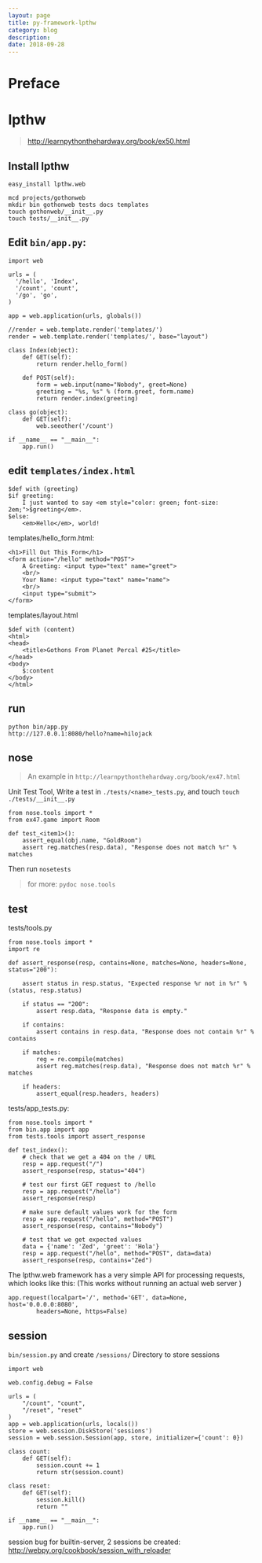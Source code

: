 ```yaml
---
layout: page
title: py-framework-lpthw
category: blog
description: 
date: 2018-09-28
---
```

# Preface

# lpthw
> http://learnpythonthehardway.org/book/ex50.html

## Install lpthw

	easy_install lpthw.web

	mcd projects/gothonweb
	mkdir bin gothonweb tests docs templates
	touch gothonweb/__init__.py
	touch tests/__init__.py

## Edit `bin/app.py`:

	import web

	urls = (
	  '/hello', 'Index',
	  '/count', 'count',
	  '/go', 'go',
	)

	app = web.application(urls, globals())

	//render = web.template.render('templates/')
	render = web.template.render('templates/', base="layout")

	class Index(object):
		def GET(self):
			return render.hello_form()

		def POST(self):
			form = web.input(name="Nobody", greet=None)
			greeting = "%s, %s" % (form.greet, form.name)
			return render.index(greeting)

	class go(object):
		def GET(self):
			web.seeother('/count')

	if __name__ == "__main__":
		app.run()

## edit `templates/index.html`

	$def with (greeting)
	$if greeting:
		I just wanted to say <em style="color: green; font-size: 2em;">$greeting</em>.
	$else:
		<em>Hello</em>, world!

templates/hello_form.html:

	<h1>Fill Out This Form</h1>
	<form action="/hello" method="POST">
		A Greeting: <input type="text" name="greet">
		<br/>
		Your Name: <input type="text" name="name">
		<br/>
		<input type="submit">
	</form>

templates/layout.html

	$def with (content)
	<html>
	<head>
		<title>Gothons From Planet Percal #25</title>
	</head>
	<body>
		$:content
	</body>
	</html>

## run

	python bin/app.py
	http://127.0.0.1:8080/hello?name=hilojack

## nose
> An example in `http://learnpythonthehardway.org/book/ex47.html`

Unit Test Tool, Write a test in `./tests/<name>_tests.py`, and touch `touch ./tests/__init__.py`


	from nose.tools import *
	from ex47.game import Room

	def test_<item1>():
		assert_equal(obj.name, "GoldRoom")
		assert reg.matches(resp.data), "Response does not match %r" % matches

Then run `nosetests`

> for more: `pydoc nose.tools`

## test
tests/tools.py

	from nose.tools import *
	import re

	def assert_response(resp, contains=None, matches=None, headers=None, status="200"):

		assert status in resp.status, "Expected response %r not in %r" % (status, resp.status)

		if status == "200":
			assert resp.data, "Response data is empty."

		if contains:
			assert contains in resp.data, "Response does not contain %r" % contains

		if matches:
			reg = re.compile(matches)
			assert reg.matches(resp.data), "Response does not match %r" % matches

		if headers:
			assert_equal(resp.headers, headers)

tests/app_tests.py:

	from nose.tools import *
	from bin.app import app
	from tests.tools import assert_response

	def test_index():
		# check that we get a 404 on the / URL
		resp = app.request("/")
		assert_response(resp, status="404")

		# test our first GET request to /hello
		resp = app.request("/hello")
		assert_response(resp)

		# make sure default values work for the form
		resp = app.request("/hello", method="POST")
		assert_response(resp, contains="Nobody")

		# test that we get expected values
		data = {'name': 'Zed', 'greet': 'Hola'}
		resp = app.request("/hello", method="POST", data=data)
		assert_response(resp, contains="Zed")

The lpthw.web framework has a very simple API for processing requests, which looks like this:
(This works without running an actual web server )

	app.request(localpart='/', method='GET', data=None, host='0.0.0.0:8080',
            headers=None, https=False)

## session
`bin/session.py` and create `/sessions/` Directory to store sessions

	import web

	web.config.debug = False

	urls = (
		"/count", "count",
		"/reset", "reset"
	)
	app = web.application(urls, locals())
	store = web.session.DiskStore('sessions')
	session = web.session.Session(app, store, initializer={'count': 0})

	class count:
		def GET(self):
			session.count += 1
			return str(session.count)

	class reset:
		def GET(self):
			session.kill()
			return ""

	if __name__ == "__main__":
		app.run()

session bug for builtin-server, 2 sessions be created:
http://webpy.org/cookbook/session_with_reloader